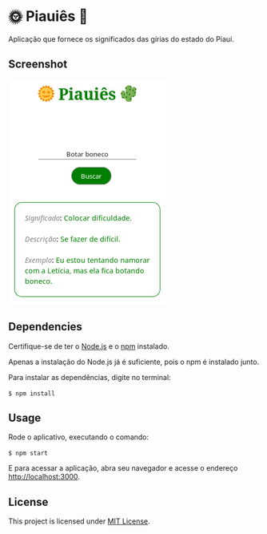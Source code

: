 # 🌞 Piauiês 🌵

Aplicação que fornece os significados das gírias do estado do Piauí.

## Screenshot

<img src="screenshot/piauies.png" alt="piauies">

## Dependencies

Certifique-se de ter o [Node.js](https://nodejs.org/en/) e o [npm](https://www.npmjs.com/) instalado.

Apenas a instalação do Node.js já é suficiente, pois o npm é instalado junto.

Para instalar as dependências, digite no terminal:

`$ npm install`

## Usage

Rode o aplicativo, executando o comando:

`$ npm start`

E para acessar a aplicação, abra seu navegador e acesse o endereço [http://localhost:3000](http://localhost:3000).

## License

This project is licensed under [MIT License](LICENSE).
